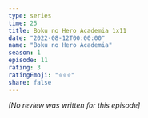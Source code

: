 ```yaml
---
type: series
time: 25
title: Boku no Hero Academia 1x11
date: "2022-08-12T00:00:00"
name: "Boku no Hero Academia"
season: 1
episode: 11
rating: 3
ratingEmoji: "⭐️⭐️⭐️"
share: false
---
```


*[No review was written for this episode]*
